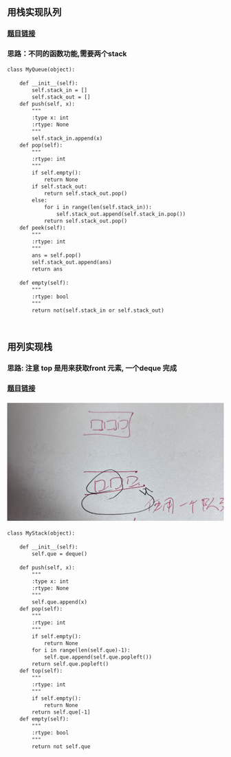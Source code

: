 
## 用栈实现队列
### [题目链接](https://leetcode.cn/problems/implement-queue-using-stacks/submissions/)
### 思路：不同的函数功能,需要两个stack
```
class MyQueue(object):

    def __init__(self):
        self.stack_in = []
        self.stack_out = []
    def push(self, x):
        """
        :type x: int
        :rtype: None
        """
        self.stack_in.append(x)
    def pop(self):
        """
        :rtype: int
        """
        if self.empty():
            return None
        if self.stack_out:
            return self.stack_out.pop()
        else:
            for i in range(len(self.stack_in)):
                self.stack_out.append(self.stack_in.pop())
            return self.stack_out.pop()
    def peek(self):
        """
        :rtype: int
        """
        ans = self.pop()
        self.stack_out.append(ans)
        return ans

    def empty(self):
        """
        :rtype: bool
        """
        return not(self.stack_in or self.stack_out)

 
```

## 用列实现栈
### 思路: 注意 top 是用来获取front 元素, 一个deque 完成
### [题目链接](https://leetcode.cn/problems/implement-stack-using-queues/submissions/)
### ![image](https://github.com/zkykit/leetcode/blob/main/IMG/%E9%98%9F%E5%88%97%E5%AE%9E%E7%8E%B0%E6%A0%88.jpg)
```
class MyStack(object):

    def __init__(self):
        self.que = deque()

    def push(self, x):
        """
        :type x: int
        :rtype: None
        """
        self.que.append(x)
    def pop(self):
        """
        :rtype: int
        """
        if self.empty():
            return None
        for i in range(len(self.que)-1):
            self.que.append(self.que.popleft())
        return self.que.popleft()
    def top(self):
        """
        :rtype: int
        """
        if self.empty():
            return None
        return self.que[-1]
    def empty(self):
        """
        :rtype: bool
        """
        return not self.que
```